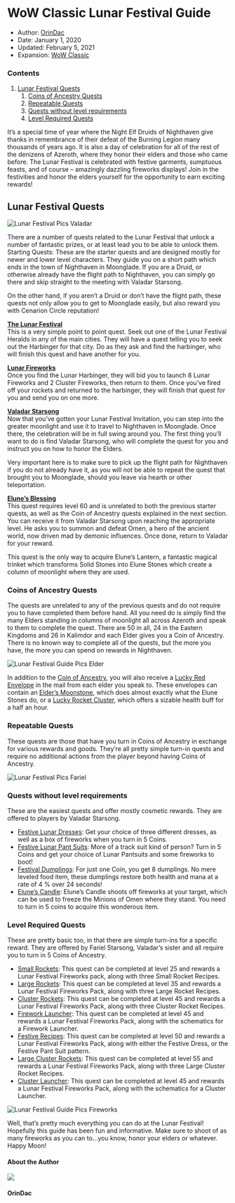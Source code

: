 # WoW Classic Lunar Festival Guide



* Author: [OrinDac](https://www.warcrafttavern.com/author/orindac/)
* Date: January 1, 2020
* Updated: February 5, 2021
* Expansion: [WoW Classic](/wow-classic/)


### Contents

1. [Lunar Festival Quests](#ftoc-lunar-festival-quests)
   1. [Coins of Ancestry Quests](#ftoc-coins-of-ancestry-quests)
   2. [Repeatable Quests](#ftoc-repeatable-quests)
   3. [Quests without level requirements](#ftoc-quests-without-level-requirements)
   4. [Level Required Quests](#ftoc-level-required-quests)

It’s a special time of year where the Night Elf Druids of Nighthaven give thanks in remembrance of their defeat of the Burning Legion many thousands of years ago. It is also a day of celebration for all of the rest of the denizens of Azeroth, where they honor their elders and those who came before. The Lunar Festival is celebrated with festive garments, sumptuous feasts, and of course – amazingly dazzling fireworks displays! Join in the festivities and honor the elders yourself for the opportunity to earn exciting rewards!

Lunar Festival Quests
---------------------

![Lunar Festival Pics Valadar](https://www.warcrafttavern.com/wp-content/uploads/2020/12/Lunar-Festival-pics-Valadar.png)

There are a number of quests related to the Lunar Festival that unlock a number of fantastic prizes, or at least lead you to be able to unlock them.  
Starting Quests: These are the starter quests and are designed mostly for newer and lower level characters. They guide you on a short path which ends in the town of Nighthaven in Moonglade. If you are a Druid, or otherwise already have the flight path to Nighthaven, you can simply go there and skip straight to the meeting with Valadar Starsong.

On the other hand, if you aren’t a Druid or don’t have the flight path, these quests not only allow you to get to Moonglade easily, but also reward you with Cenarion Circle reputation!

**[The Lunar Festival](https://classic.wowhead.com/quest=8871/the-lunar-festival#see-also)**  
This is a very simple point to point quest. Seek out one of the Lunar Festival Heralds in any of the main cities. They will have a quest telling you to seek out the Harbinger for that city. Do as they ask and find the harbinger, who will finish this quest and have another for you.

**[Lunar Fireworks](https://wowclassicdb.com/quest/8867)**  
Once you find the Lunar Harbinger, they will bid you to launch 8 Lunar Fireworks and 2 Cluster Fireworks, then return to them. Once you’ve fired off your rockets and returned to the harbinger, they will finish that quest for you and send you on one more.

**[Valadar Starsong](https://wowclassicdb.com/quest/8883)**  
Now that you’ve gotten your Lunar Festival Invitation, you can step into the greater moonlight and use it to travel to Nighthaven in Moonglade. Once there, the celebration will be in full swing around you. The first thing you’ll want to do is find Valadar Starsong, who will complete the quest for you and instruct you on how to honor the Elders.

Very important here is to make sure to pick up the flight path for Nighthaven if you do not already have it, as you will not be able to repeat the quest that brought you to Moonglade, should you leave via hearth or other teleportation.

**[Elune’s Blessing](https://wowclassicdb.com/quest/8868)**  
This quest requires level 60 and is unrelated to both the previous starter quests, as well as the Coin of Ancestry quests explained in the next section. You can receive it from Valadar Starsong upon reaching the appropriate level. He asks you to summon and defeat Omen, a hero of the ancient world, now driven mad by demonic influences. Once done, return to Valadar for your reward.

This quest is the only way to acquire Elune’s Lantern, a fantastic magical trinket which transforms Solid Stones into Elune Stones which create a column of moonlight where they are used.

### Coins of Ancestry Quests

The quests are unrelated to any of the previous quests and do not require you to have completed them before hand. All you need do is simply find the many Elders standing in columns of moonlight all across Azeroth and speak to them to complete the quest. There are 50 in all, 24 in the Eastern Kingdoms and 26 in Kalimdor and each Elder gives you a Coin of Ancestry. There is no known way to complete all of the quests, but the more you have, the more you can spend on rewards in Nighthaven.

![Lunar Festival Guide Pics Elder](https://www.warcrafttavern.com/wp-content/uploads/2020/12/Lunar-Festival-Guide-pics-Elder.png)

In addition to the [Coin of Ancestry](https://wowclassicdb.com/item/21100), you will also receive a [Lucky Red Envelope](https://wowclassicdb.com/item/21746) in the mail from each elder you speak to. These envelopes can contain an [Elder’s Moonstone](https://wowclassicdb.com/item/21745), which does almost exactly what the Elune Stones do, or a [Lucky Rocket Cluster](https://wowclassicdb.com/item/21744), which offers a sizable health buff for a half an hour.

### Repeatable Quests

These quests are those that have you turn in Coins of Ancestry in exchange for various rewards and goods. They’re all pretty simple turn-in quests and require no additional actions from the player beyond having Coins of Ancestry.

![Lunar Festival Pics Fariel](https://www.warcrafttavern.com/wp-content/uploads/2020/12/Lunar-Festival-pics-Fariel.png)
### Quests without level requirements

These are the easiest quests and offer mostly cosmetic rewards. They are offered to players by Valadar Starsong.

* [Festive Lunar Dresses](https://wowclassicdb.com/quest/8864): Get your choice of three different dresses, as well as a box of fireworks when you turn in 5 Coins.
* [Festive Lunar Pant Suits](https://wowclassicdb.com/quest/8865): More of a track suit kind of person? Turn in 5 Coins and get your choice of Lunar Pantsuits and some fireworks to boot!
* [Festival Dumplings](https://wowclassicdb.com/quest/8863): For just one Coin, you get 8 dumplings. No mere leveled food item, these dumplings restore both health and mana at a rate of 4 % over 24 seconds!
* [Elune’s Candle](https://wowclassicdb.com/quest/8862): Elune’s Candle shoots off fireworks at your target, which can be used to freeze the Minions of Omen where they stand. You need to turn in 5 coins to acquire this wonderous item.

### Level Required Quests

These are pretty basic too, in that there are simple turn-ins for a specific reward. They are offered by Fariel Starsong, Valadar’s sister and all require you to turn in 5 Coins of Ancestry.

* [Small Rockets](https://wowclassicdb.com/quest/8876): This quest can be completed at level 25 and rewards a Lunar Festival Fireworks pack, along with three Small Rocket Recipes.
* [Large Rockets](https://wowclassicdb.com/quest/8879): This quest can be completed at level 35 and rewards a Lunar Festival Fireworks Pack, along with three Large Rocket Recipes.
* [Cluster Rockets](https://wowclassicdb.com/quest/8880): This quest can be completed at level 45 and rewards a Lunar Festival Fireworks Pack, along with three Cluster Rocket Recipes.
* [Firework Launcher](https://wowclassicdb.com/quest/8877): This quest can be completed at level 45 and rewards a Lunar Festival Fireworks Pack, along with the schematics for a Firework Launcher.
* [Festive Recipes](https://wowclassicdb.com/quest/8878): This quest can be completed at level 50 and rewards a Lunar Festival Fireworks Pack, along with either the Festive Dress, or the Festive Pant Suit pattern.
* [Large Cluster Rockets](https://wowclassicdb.com/quest/8881): This quest can be completed at level 55 and rewards a Lunar Festival Fireworks Pack, along with three Large Cluster Rocket Recipes.
* [Cluster Launcher](https://wowclassicdb.com/quest/8882): This quest can be completed at level 45 and rewards a Lunar Festival Fireworks Pack, along with the schematics for a Cluster Launcher.

![Lunar Festival Guide Pics Fireworks](https://www.warcrafttavern.com/wp-content/uploads/2020/12/Lunar-Festival-Guide-pics-Fireworks.jpg)

Well, that’s pretty much everything you can do at the Lunar Festival! Hopefully this guide has been fun and informative. Make sure to shoot of as many fireworks as you can to…you know, honor your elders or whatever. Happy Moon!


#### About the Author

![](https://www.warcrafttavern.com/wp-content/litespeed/avatar/b6a629e319dcf7809f810cee6643840a.jpg?ver=1738114914)

#### OrinDac






